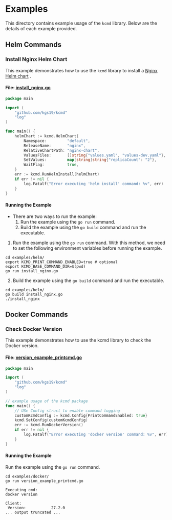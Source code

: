 # Examples

This directory contains example usage of the `kcmd` library. Below are the details of each example provided.

## Helm Commands

### Install Nginx Helm Chart

This example demonstrates how to use the `kcmd` library to install a [Nginx Helm chart](./helm/nginx-chart) .

#### File: [install_nginx.go](./helm/install_nginx.go)

```go
package main

import (
	"github.com/kgs19/kcmd"
	"log"
)

func main() {
	helmChart := kcmd.HelmChart{
		Namespace:         "default",
		ReleaseName:       "nginx",
		RelativeChartPath: "nginx-chart",
		ValuesFiles:       []string{"values.yaml", "values-dev.yaml"},
		SetValues:         map[string]string{"replicaCount": "2"},
		WaitFlag:          true,
	}
	err := kcmd.RunHelmInstall(helmChart)
	if err != nil {
		log.Fatalf("Error executing 'helm install' command: %v", err)
	}
}

```

#### Running the Example
- There are two ways to run the example:
  1. Run the example using the `go run` command.
  2. Build the example using the `go build` command and run the executable.

1. Run the example using the `go run` command.
   With this method, we need to set the following environment variables before running the example. 
```shell 
cd examples/helm/
export KCMD_PRINT_COMMAND_ENABLED=true # optional
export KCMD_BASE_COMMAND_DIR=$(pwd)
go run install_nginx.go
```

2. Build the example using the `go build` command and run the executable.
```shell
cd examples/helm/
go build install_nginx.go
./install_nginx
```

## Docker Commands

### Check Docker Version

This example demonstrates how to use the kcmd library to check the Docker version.
#### File: [version_example_printcmd.go](./docker/version_example_printcmd.go)
```go
package main

import (
	"github.com/kgs19/kcmd"
	"log"
)

// example usage of the kcmd package
func main() {
	// USe Config struct to enable command logging
	customKcmdConfig := kcmd.Config{PrintCommandEnabled: true}
	kcmd.SetConfig(customKcmdConfig)
	err := kcmd.RunDockerVersion()
	if err != nil {
		log.Fatalf("Error executing 'docker version' command: %v", err)
	}
}

```

#### Running the Example
Run the example using the `go run` command.
```shell
cd examples/docker/
go run version_example_printcmd.go

Executing cmd:
docker version

Client:
 Version:           27.2.0
... output truncated ... 
```
